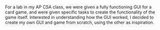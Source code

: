 For a lab in my AP CSA class, we were given a fully functioning GUI for a card game, and were given specific tasks to create the functionality of the game itself. Interested in understanding how the GUI worked, I decided to create my own GUI and game from scratch, using the other as inspiration.
